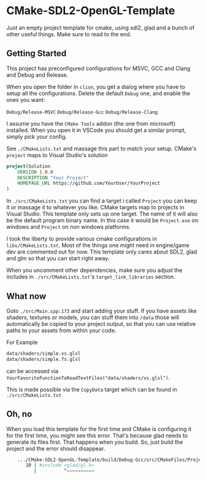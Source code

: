 # CMake-SDL2-OpenGL-Template

Just an empty project template for cmake, using sdl2, glad and a bunch of other useful things.
Make sure to read to the end.

## Getting Started

This project has preconfigured configurations for MSVC, GCC and Clang and Debug and Release.

When you open the folder in `clion`, you get a dialog where you have to setup all the configurations.
Delete the default `Debug` one, and enable the ones you want:

`Debug/Release-MSVC`
`Debug/Release-Gcc`
`Debug/Release-Clang`

I assume you have the `CMake Tools` addon (the one from microsoft) installed.
When you open it in VSCode you should get a similar prompt, simply pick your config.

See `./CMakeLists.txt` and massage this part to match your setup. CMake's `project` maps to Visual Studio's solution

```cmake
project(Solution
    VERSION 1.0.0
    DESCRIPTION "Your Project"
    HOMEPAGE_URL https://github.com/YourUser/YourProject
)
```

In `./src/CMakeLists.txt` you can find a target i called `Project` you can keep it or massage it to whatever you like.
CMake targets map to projects in Visual Studio. This template only sets up one target. The name of it will also be the
default program binary name. In this case it would be `Project.exe` on windows and `Project` on non windows platforms.

I took the liberty to provide various cmake configurations in `libs/CMakeLists.txt`. Most of the things one might need
in engine/game dev are commented out for now. This template only cares about SDL2, glad and glm so that you can
start right away.

When you uncomment other dependencies, make sure you adjust the includes
in `./src/CMakeLists.txt`'s `target_link_libraries` section.

## What now

Goto `./src/Main.cpp:173` and start adding your stuff. If you have assets like shaders, textures or models, 
you can stuff them into `/data` those will automatically be copied to your project output, 
so that you can use relative paths to your assets from within your code.

For Example
```bash
data/shaders/simple.vs.glsl
data/shaders/simple.fs.glsl
```
can be accessed via `YourFavoriteFunctionToReadTextFiles("data/shaders/vs.glsl")`.

This is made possible via the `CopyData` target which can be found in `./src/CMakeLists.txt`

## Oh, no

When you load this template for the first time and CMake is configuring it for the first time, you might
see this error. That's because glad needs to generate its files first. That happens when you build.
So, just build the project and the error should disappear.

```bash
    .../CMake-SDL2-OpenGL-Template/build/Debug-Gcc/src/CMakeFiles/Project.dir/cmake_pch.hxx:10:10: fatal error: glad/gl.h: No such file or directory
       10 | #include <glad/gl.h>
          |          ^~~~~~~~~~~
```
